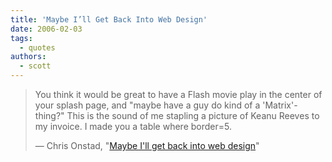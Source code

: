```yaml
---
title: 'Maybe I’ll Get Back Into Web Design'
date: 2006-02-03
tags:
  - quotes
authors:
  - scott
---
```


> You think it would be great to have a Flash movie play in the center of your splash page, and "maybe have a guy do kind of a 'Matrix'-thing?" This is the sound of me stapling a picture of Keanu Reeves to my invoice. I made you a table where border=5.
>
> — Chris Onstad, "[Maybe I'll get back into web design](http://chrisonstad.blogspot.com/2006/01/maybe-ill-get-back-into-web-design.html)"
